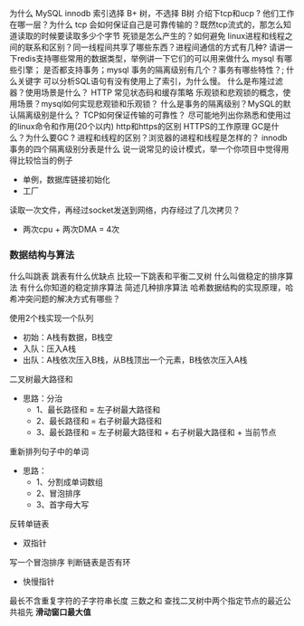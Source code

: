 为什么 MySQL innodb 索引选择 B+ 树，不选择 B树
介绍下tcp和ucp ?  他们工作在哪一层？为什么 tcp 会如何保证自己是可靠传输的？既然tcp流式的，那怎么知道读取的时候要读取多少个字节
死锁是怎么产生的？如何避免
linux进程和线程之间的联系和区别？同一线程间共享了哪些东西？进程间通信的方式有几种?
请讲一下redis支持哪些常用的数据类型，举例讲一下它们的可以用来做什么
mysql 有哪些引擎； 是否都支持事务；mysql 事务的隔离级别有几个？事务有哪些特性？; 什么关键字 可以分析SQL语句有没有使用上了索引，为什么慢。
什么是布隆过滤器？使用场景是什么？
HTTP 常见状态码和缓存策略
乐观锁和悲观锁的概念，使用场景？mysql如何实现悲观锁和乐观锁？
什么是事务的隔离级别？MySQL的默认隔离级别是什么？
TCP如何保证传输的可靠性？
尽可能地列出你熟悉和使用过的linux命令和作用(20个以内)
http和https的区别
HTTPS的工作原理
GC是什么？为什么要GC ?
进程和线程的区别？浏览器的进程和线程是怎样的？
innodb事务的四个隔离级别分表是什么
说一说常见的设计模式，举一个你项目中觉得用得比较恰当的例子
- 单例，数据库链接初始化
- 工厂

读取一次文件，再经过socket发送到网络，内存经过了几次拷贝？
- 两次cpu + 两次DMA = 4次

### 数据结构与算法
什么叫跳表 跳表有什么优缺点 比较一下跳表和平衡二叉树
什么叫做稳定的排序算法 有什么你知道的稳定排序算法
简述几种排序算法
哈希数据结构的实现原理，哈希冲突问题的解决方式有哪些？

使用2个栈实现一个队列
- 初始：A栈有数据，B栈空
- 入队：压入A栈
- 出队：A栈依次压入B栈，从B栈顶出一个元素，B栈依次压入A栈

二叉树最大路径和
- 思路：分治
    - 1、最长路径和 = 左子树最大路径和
    - 2、最长路径和 = 右子树最大路径和
    - 3、最长路径和 = 左子树最大路径和 + 右子树最大路径和 + 当前节点
    
重新排列句子中的单词
- 思路：
  - 1、分割成单词数组
  - 2、冒泡排序
  - 3、首字母大写
  
反转单链表
- 双指针
  
写一个冒泡排序
判断链表是否有环
- 快慢指针


最长不含重复字符的子字符串长度
三数之和
查找二叉树中两个指定节点的最近公共祖先
**滑动窗口最大值**
